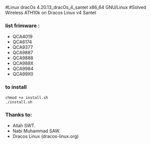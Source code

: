 #Linux dracOs 4.20.13_dracOs_4_santet x86_64 GNU/Linux
#Solved Wireless ATH10k on Dracos Linux v4 Santet

### list frimware :
- QCA4019
- QCA6174
- QCA9377
- QCA9887
- QCA9888
- QCA988X
- QCA9984
- QCA99X0

### to install 

```
chmod +x install.sh
./install.sh
```

### Thanks to:
- Allah SWT.
- Nabi Muhammad SAW.
- Dracos Linux (dracos-linux.org)
